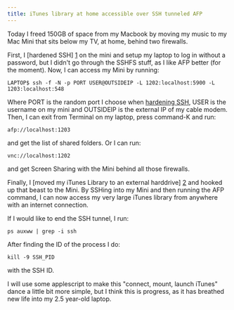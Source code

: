 ```yaml
---
title: iTunes library at home accessible over SSH tunneled AFP
---
```


Today I freed 150GB of space from my Macbook by moving my music to my Mac Mini
that sits below my TV, at home, behind two firewalls.

First, I [hardened SSH] [1] on the mini and setup my laptop to log in without a
password, but I didn't go through the SSHFS stuff, as I like AFP better (for
the moment).  Now, I can access my Mini by running:

``` shell
LAPTOP$ ssh -f -N -p PORT USER@OUTSIDEIP -L 1202:localhost:5900 -L 1203:localhost:548
````

Where PORT is the random port I choose when [hardening SSH][1], USER is the
username on my mini and OUTSIDEIP is the external IP of my cable modem.  Then,
I can exit from Terminal on my laptop, press command-K and run:

``` shell
afp://localhost:1203
````

and get the list of shared folders.  Or I can run:

``` shell
vnc://localhost:1202
````

and get Screen Sharing with the Mini behind all those firewalls.

Finally, I [moved my iTunes Library to an external harddrive] [2] and hooked up
that beast to the Mini.  By SSHing into my Mini and then running the AFP
command, I can now access my very large iTunes library from anywhere with an
internet connection.

If I would like to end the SSH tunnel, I run:

``` shell
ps auxww | grep -i ssh
````

After finding the ID of the process I do:

``` shell
kill -9 SSH_PID
````

with the SSH ID.

I will use some applescript to make this "connect, mount, launch iTunes" dance
a little bit more simple, but I think this is progress, as it has breathed new
life into my 2.5 year-old laptop.

[1]: http://tinyapps.org/docs/ssh_osx_and_sshfs.txt "Hardening SSH and Mounting Remote Filesystem in OS X Finder via SSHFS"
[2]: http://lifehacker.com/5261172/move-your-itunes-library-to-an-external-hard-drive "Move Your iTunes Library to an External Hard Drive"

